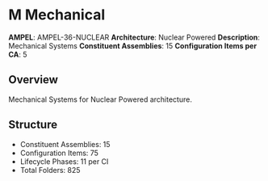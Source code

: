 # M Mechanical

**AMPEL**: AMPEL-36-NUCLEAR
**Architecture**: Nuclear Powered
**Description**: Mechanical Systems
**Constituent Assemblies**: 15
**Configuration Items per CA**: 5

## Overview
Mechanical Systems for Nuclear Powered architecture.

## Structure
- Constituent Assemblies: 15
- Configuration Items: 75
- Lifecycle Phases: 11 per CI
- Total Folders: 825
